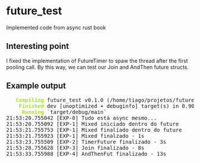 # future_test
Implemented code from async rust book

## Interesting point

I fixed the implementation of FutureTimer to spaw the thread after the first pooling call. By this way, 
we can test our Join and AndThen future structs.

## Example output

<pre><font color="#A6E22E"><b>   Compiling</b></font> future_test v0.1.0 (/home/tiago/projetos/future_test)
<font color="#A6E22E"><b>    Finished</b></font> dev [unoptimized + debuginfo] target(s) in 0.90s
<font color="#A6E22E"><b>     Running</b></font> `target/debug/main`
21:53:20.755042 [EXP-0] Tudo está async mesmo...
21:53:20.755092 [EXP-1] Mixed iniciado dentro do future
21:53:21.755753 [EXP-1] Mixed finaliado dentro do future
21:53:21.755923 [EXP-1] Mixed finalzado - 1s
21:53:23.755509 [EXP-2] TimerFuture finalizado - 3s
21:53:28.755628 [EXP-3] Join finalizado - 8s
21:53:33.755988 [EXP-4] AndThenFut finalizado - 13s
</pre>
